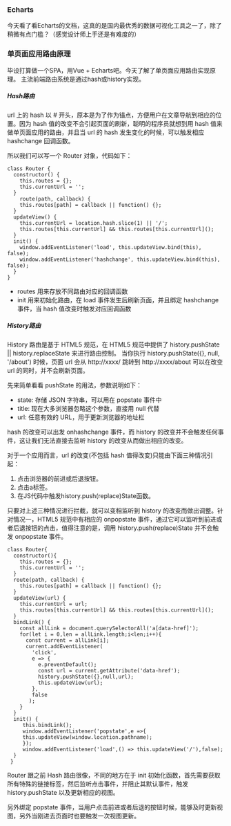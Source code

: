 ### Echarts

今天看了看Echarts的文档，这真的是国内最优秀的数据可视化工具之一了，除了稍微有点门槛？（感觉设计师上手还是有难度的）


### 单页面应用路由原理

毕设打算做一个SPA，用Vue + Echarts吧。今天了解了单页面应用路由实现原理。
主流前端路由系统是通过hash或history实现。

##### Hash路由

url 上的 hash 以 # 开头，原本是为了作为锚点，方便用户在文章导航到相应的位置。因为 hash 值的改变不会引起页面的刷新，聪明的程序员就想到用 hash 值来做单页面应用的路由，并且当 url 的 hash 发生变化的时候，可以触发相应 hashchange 回调函数。

所以我们可以写一个 Router 对象，代码如下：

    class Router {
      constructor() {
        this.routes = {};
        this.currentUrl = '';
      }
        route(path, callback) {
        this.routes[path] = callback || function() {};
      }
      updateView() {
        this.currentUrl = location.hash.slice(1) || '/';
        this.routes[this.currentUrl] && this.routes[this.currentUrl]();
      }
      init() {
        window.addEventListener('load', this.updateView.bind(this), false);
        window.addEventListener('hashchange', this.updateView.bind(this), false);
      }
    }
    
* routes 用来存放不同路由对应的回调函数
* init 用来初始化路由，在 load 事件发生后刷新页面，并且绑定 hashchange 事件，当 hash 值改变时触发对应回调函数


##### History路由

History 路由是基于 HTML5 规范，在 HTML5 规范中提供了 history.pushState || history.replaceState 来进行路由控制。
当你执行 history.pushState({}, null, '/about') 时候，页面 url 会从 http://xxxx/ 跳转到 http://xxxx/about 可以在改变 url 的同时，并不会刷新页面。

先来简单看看 pushState 的用法，参数说明如下：

* state: 存储 JSON 字符串，可以用在 popstate 事件中
* title: 现在大多浏览器忽略这个参数，直接用 null 代替
* url: 任意有效的 URL，用于更新浏览器的地址栏

hash 的改变可以出发 onhashchange 事件，而 history 的改变并不会触发任何事件，这让我们无法直接去监听 history 的改变从而做出相应的改变。

对于一个应用而言，url 的改变(不包括 hash 值得改变)只能由下面三种情况引起：

1. 点击浏览器的前进或后退按钮。
2. 点击a标签。
3. 在JS代码中触发history.push(replace)State函数。

只要对上述三种情况进行拦截，就可以变相监听到 history 的改变而做出调整。针对情况一，HTML5 规范中有相应的 onpopstate 事件，通过它可以监听到前进或者后退按钮的点击，值得注意的是，调用 history.push(replace)State 并不会触发 onpopstate 事件。
    
    class Router{
      constructor(){
        this.routes = {};
        this.currentUrl = '';
      }
      route(path, callback) {
        this.routes[path] = callback || function() {};
      }
      updateView(url) {
        this.currentUrl = url;
        this.routes[this.currentUrl] && this.routes[this.currentUrl]();
      }
      bindLink() {
        const allLink = document.querySelectorAll('a[data-href]');
        for(let i = 0,len = allLink.length;i<len;i++){
          const current = allLink[i];
          current.addEventListener(
            'click',
            e => {
              e.preventDefault();
              const url = current.getAttribute('data-href');
              history.pushState({},null,url);
              this.updateView(url);
            },
            false
           );
        }
      }
      init() {
         this.bindLink();
         window.addEventListener('popstate',e =>{
         this.updateView(window.location.pathname);
         });
         window.addEventListener('load',() => this.updateView('/'),false);
      }
     }

Router 跟之前 Hash 路由很像，不同的地方在于 init 初始化函数，首先需要获取所有特殊的链接标签，然后监听点击事件，并阻止其默认事件，触发 history.pushState 以及更新相应的视图。

另外绑定 popstate 事件，当用户点击前进或者后退的按钮时候，能够及时更新视图，另外当刚进去页面时也要触发一次视图更新。
